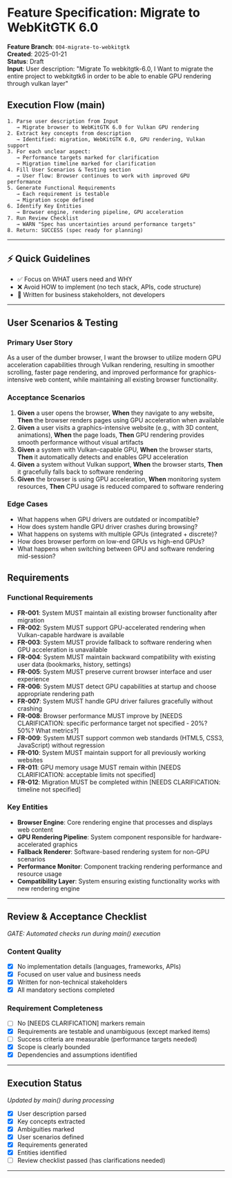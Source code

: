 # Feature Specification: Migrate to WebKitGTK 6.0

**Feature Branch**: `004-migrate-to-webkitgtk`  
**Created**: 2025-01-21  
**Status**: Draft  
**Input**: User description: "Migrate To webkitgtk-6.0, I Want to migrate the entire project to webkitgtk6 in order to be able to enable GPU rendering through vulkan layer"

## Execution Flow (main)
```
1. Parse user description from Input
   → Migrate browser to WebKitGTK 6.0 for Vulkan GPU rendering
2. Extract key concepts from description
   → Identified: migration, WebKitGTK 6.0, GPU rendering, Vulkan support
3. For each unclear aspect:
   → Performance targets marked for clarification
   → Migration timeline marked for clarification
4. Fill User Scenarios & Testing section
   → User flow: Browser continues to work with improved GPU performance
5. Generate Functional Requirements
   → Each requirement is testable
   → Migration scope defined
6. Identify Key Entities
   → Browser engine, rendering pipeline, GPU acceleration
7. Run Review Checklist
   → WARN "Spec has uncertainties around performance targets"
8. Return: SUCCESS (spec ready for planning)
```

---

## ⚡ Quick Guidelines
- ✅ Focus on WHAT users need and WHY
- ❌ Avoid HOW to implement (no tech stack, APIs, code structure)
- 👥 Written for business stakeholders, not developers

---

## User Scenarios & Testing

### Primary User Story
As a user of the dumber browser, I want the browser to utilize modern GPU acceleration capabilities through Vulkan rendering, resulting in smoother scrolling, faster page rendering, and improved performance for graphics-intensive web content, while maintaining all existing browser functionality.

### Acceptance Scenarios
1. **Given** a user opens the browser, **When** they navigate to any website, **Then** the browser renders pages using GPU acceleration when available
2. **Given** a user visits a graphics-intensive website (e.g., with 3D content, animations), **When** the page loads, **Then** GPU rendering provides smooth performance without visual artifacts
3. **Given** a system with Vulkan-capable GPU, **When** the browser starts, **Then** it automatically detects and enables GPU acceleration
4. **Given** a system without Vulkan support, **When** the browser starts, **Then** it gracefully falls back to software rendering
5. **Given** the browser is using GPU acceleration, **When** monitoring system resources, **Then** CPU usage is reduced compared to software rendering

### Edge Cases
- What happens when GPU drivers are outdated or incompatible?
- How does system handle GPU driver crashes during browsing?
- What happens on systems with multiple GPUs (integrated + discrete)?
- How does browser perform on low-end GPUs vs high-end GPUs?
- What happens when switching between GPU and software rendering mid-session?

## Requirements

### Functional Requirements
- **FR-001**: System MUST maintain all existing browser functionality after migration
- **FR-002**: System MUST support GPU-accelerated rendering when Vulkan-capable hardware is available
- **FR-003**: System MUST provide fallback to software rendering when GPU acceleration is unavailable
- **FR-004**: System MUST maintain backward compatibility with existing user data (bookmarks, history, settings)
- **FR-005**: System MUST preserve current browser interface and user experience
- **FR-006**: System MUST detect GPU capabilities at startup and choose appropriate rendering path
- **FR-007**: System MUST handle GPU driver failures gracefully without crashing
- **FR-008**: Browser performance MUST improve by [NEEDS CLARIFICATION: specific performance target not specified - 20%? 50%? What metrics?]
- **FR-009**: System MUST support common web standards (HTML5, CSS3, JavaScript) without regression
- **FR-010**: System MUST maintain support for all previously working websites
- **FR-011**: GPU memory usage MUST remain within [NEEDS CLARIFICATION: acceptable limits not specified]
- **FR-012**: Migration MUST be completed within [NEEDS CLARIFICATION: timeline not specified]

### Key Entities
- **Browser Engine**: Core rendering engine that processes and displays web content
- **GPU Rendering Pipeline**: System component responsible for hardware-accelerated graphics
- **Fallback Renderer**: Software-based rendering system for non-GPU scenarios
- **Performance Monitor**: Component tracking rendering performance and resource usage
- **Compatibility Layer**: System ensuring existing functionality works with new rendering engine

---

## Review & Acceptance Checklist
*GATE: Automated checks run during main() execution*

### Content Quality
- [x] No implementation details (languages, frameworks, APIs)
- [x] Focused on user value and business needs
- [x] Written for non-technical stakeholders
- [x] All mandatory sections completed

### Requirement Completeness
- [ ] No [NEEDS CLARIFICATION] markers remain
- [x] Requirements are testable and unambiguous (except marked items)
- [ ] Success criteria are measurable (performance targets needed)
- [x] Scope is clearly bounded
- [x] Dependencies and assumptions identified

---

## Execution Status
*Updated by main() during processing*

- [x] User description parsed
- [x] Key concepts extracted
- [x] Ambiguities marked
- [x] User scenarios defined
- [x] Requirements generated
- [x] Entities identified
- [ ] Review checklist passed (has clarifications needed)

---